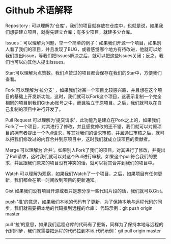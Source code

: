# Github  术语解释


Repository : 可以理解为‘仓库’，我们的项目就存放在仓库中，也就是说，如果我们想要建立项目，就得先建立仓库；有多少项目，就建多少仓库。

Issues：可以理解为问题，举一个简单的例子：如果我们开源一个项目，如果别人看了我们的项目，并且发现了BUG，或者感觉哪个地方有待改进，他就可以给我们提出issue，等我们把Issues解决之后，就可以把这些Issues关闭；反之，我们也可以向其他人提出Issues。

Star:可以理解为点赞数。我们点赞过的项目都会保存在我们的Star中，方便我们查看。

Fork  可以理解为‘拉分支’ ，如果我们对某一个项目比较感兴趣，并且想在这个项目的基础上开发新功能，这时，我们就可以Fork这个项目，这表示复制一个完全相同的项目到我们Github账号之中，而且独立于原项目。之后，我们就可以在自己复制的项目中进行开发了。

Pull Request  可以理解为‘提交请求’，此功能乃是建立在Pork之上的，如果我们Fork了一个项目，对其进行了修改，并且感觉修改的还不错，我们就可以对原项目的拥有者提出一个Pull请求，等其对我们的请求审核，并且通过审核之后，就可以把我们修改过的内容合并到原项目中，这时我们就成立该项目的贡献者。

Merge  可以理解为‘合并’。如果别人Fork了我们的项目，对其进行了修改，并提出了Pull请求，这时我们就可以对这个Pull进行审核，如果这个pull符合我们的要求，并且跟我们原来的项目没有冲突的话，就可以将其合并到我们的项目中。

Watch 可以理解为观察，如果我们Watch了一个项目，之后，如果项目有任何更新，我们都会在第一时间收到项目的更新通知。

Gist  如果我们没有项目开源或者只是想分享一些代码片段的话，我们就可以Gist。

push '推'的意思，如果我们本地的代码有了更新，为了保持本地与远程代码的同步，我们就需要把本地的代码推到远程的仓库：
        代码示例：git push origin master
        
pull  ‘拉’的意思，如果我们远程仓库的代码有了更新，同样为了保持本地与远程的代码同步，我们就需要把远程的代码拉到本地 
        代码示例：git pull origin master
        
-----------------------------------------------------------------------------------------------------------------------------------
        
          
